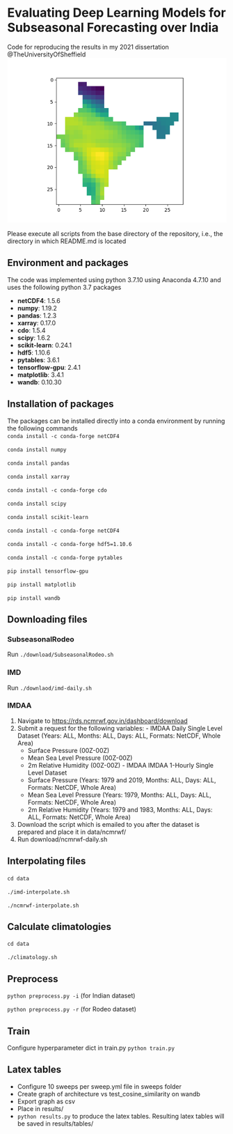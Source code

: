 # Evaluating Deep Learning Models for Subseasonal Forecasting over India

Code for reproducing the results in my 2021 dissertation @TheUniversityOfSheffield
![tmp2m visualization](visualisations/tmp2m.png?raw=true "tmp2m visualisation")

Please execute all scripts from the base directory of the repository, i.e., the directory in which README.md is located

## Environment and packages
The code was implemented using python 3.7.10 using Anaconda 4.7.10 and uses the following python 3.7 packages
  - **netCDF4**: 1.5.6
  - **numpy**: 1.19.2
  - **pandas**: 1.2.3
  - **xarray**: 0.17.0
  - **cdo**: 1.5.4
  - **scipy**: 1.6.2
  - **scikit-learn**: 0.24.1
  - **hdf5**: 1.10.6
  - **pytables**: 3.6.1
  - **tensorflow-gpu**: 2.4.1
  - **matplotlib**: 3.4.1
  - **wandb**: 0.10.30

  ## Installation of packages
  The packages can be installed directly into a conda environment by running the following commands  
  ```conda install -c conda-forge netCDF4```  
  
  ```conda install numpy```  
  
  ```conda install pandas```  
  
  ```conda install xarray```  
  
  ```conda install -c conda-forge cdo```  
  
  ```conda install scipy```  
  
  ```conda install scikit-learn```  
  
  ```conda install -c conda-forge netCDF4```  
  
  ```conda install -c conda-forge hdf5=1.10.6```  
  
  ```conda install -c conda-forge pytables```  
  
  ```pip install tensorflow-gpu```  
  
  ```pip install matplotlib```  
  
  ```pip install wandb```  
  
  ## Downloading files
  
  ### SubseasonalRodeo
  Run ```./download/SubseasonalRodeo.sh```
  
  ### IMD
  Run ```./downlaod/imd-daily.sh```
  
  ### IMDAA
  1) Navigate to https://rds.ncmrwf.gov.in/dashboard/download
  2) Submit a request for the following variables:
    - IMDAA Daily Single Level Dataset (Years: ALL, Months: ALL, Days: ALL, Formats: NetCDF, Whole Area)
      - Surface Pressure (00Z-00Z) 
      - Mean Sea Level Pressure (00Z-00Z)
      - 2m Relative Humidity (00Z-00Z)
    - IMDAA IMDAA 1-Hourly Single Level Dataset
      - Surface Pressure (Years: 1979 and 2019, Months: ALL, Days: ALL, Formats: NetCDF, Whole Area)
      - Mean Sea Level Pressure (Years: 1979, Months: ALL, Days: ALL, Formats: NetCDF, Whole Area)
      - 2m Relative Humidity (Years: 1979 and 1983, Months: ALL, Days: ALL, Formats: NetCDF, Whole Area)
  3) Download the script which is emailed to you after the dataset is prepared and place it in data/ncmrwf/
  4) Run download/ncmrwf-daily.sh
  
  ## Interpolating files
  ```cd data```  
  
  ```./imd-interpolate.sh```  
  
  ```./ncmrwf-interpolate.sh```
  
  ## Calculate climatologies
  ```cd data```  
  
  ```./climatology.sh```
  
  ## Preprocess
  ```python preprocess.py -i``` (for Indian dataset)  
  
  ```python preprocess.py -r``` (for Rodeo dataset)
  
  ## Train
  Configure hyperparameter dict in train.py
  ```python train.py```
  
  ## Latex tables
  
  - Configure 10 sweeps per sweep.yml file in sweeps folder
  - Create graph of architecture vs test_cosine_similarity on wandb
  - Export graph as csv
  - Place in results/
  - ```python results.py``` to produce the latex tables. Resulting latex tables will be saved in results/tables/
